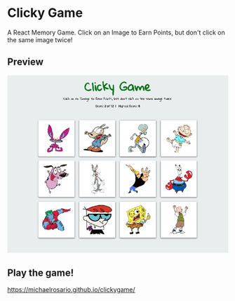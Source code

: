 # Clicky Game
A React Memory Game. Click on an Image to Earn Points, but don't click on the same image twice!

## Preview
<img src="./preview.gif" alt="Clicky Game">

## Play the game!
https://michaelrosario.github.io/clickygame/
